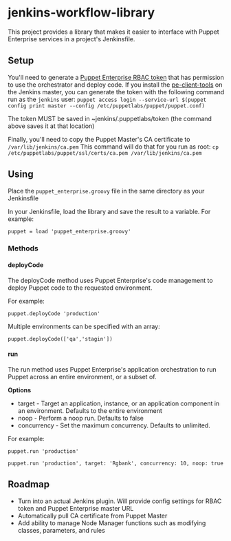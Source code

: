 # jenkins-workflow-library

This project provides a library that makes it easier to interface with Puppet
Enterprise services in a project's Jenkinsfile.

## Setup

You'll need to generate a [Puppet Enterprise RBAC
token](https://docs.puppet.com/pe/latest/rbac_token_auth.html) that has
permission to use the orchestrator and deploy code.  If you install the
[pe-client-tools](https://docs.puppet.com/pe/latest/install_pe_client_tools.html)
on the Jenkins master, you can generate the token with the following command
run as the `jenkins` user: `puppet access login --service-url $(puppet config
print master --config /etc/puppetlabs/puppet/puppet.conf)`

The token MUST be saved in ~jenkins/.puppetlabs/token (the command above saves
it at that location)

Finally, you'll need to copy the Puppet Master's CA certificate to
`/var/lib/jenkins/ca.pem` This command will do that for you run as root: `cp
/etc/puppetlabs/puppet/ssl/certs/ca.pem /var/lib/jenkins/ca.pem`


## Using

Place the `puppet_enterprise.groovy` file in the same directory as your
Jenkinsfile

In your Jenkinsfile, load the library and save the result to a variable. For
example:

```
puppet = load 'puppet_enterprise.groovy'
```

### Methods

#### deployCode

The deployCode method uses Puppet Enterprise's code management to deploy Puppet
code to the requested environment.

For example:

```
puppet.deployCode 'production'
```

Multiple environments can be specified with an array:
```
puppet.deployCode(['qa','stagin'])
```

#### run

The run method uses Puppet Enterprise's application orchestration to run Puppet
across an entire environment, or a subset of.

**Options**

* target - Target an application, instance, or an application component in an environment. Defaults to the entire environment
* noop   - Perform a noop run. Defaults to false
* concurrency - Set the maximum concurrency.  Defaults to unlimited.

For example:

```
puppet.run 'production'
```

```
puppet.run 'production', target: 'Rgbank', concurrency: 10, noop: true
```

## Roadmap

* Turn into an actual Jenkins plugin.  Will provide config settings for RBAC token and Puppet Enterprise master URL
* Automatically pull CA certificate from Puppet Master
* Add ability to manage Node Manager functions such as modifying classes, parameters, and rules
